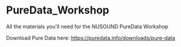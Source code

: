 # PureData_Workshop
All the materials you'll need for the NUSOUND PureData Workshop

Download Pure Data here: https://puredata.info/downloads/pure-data 
